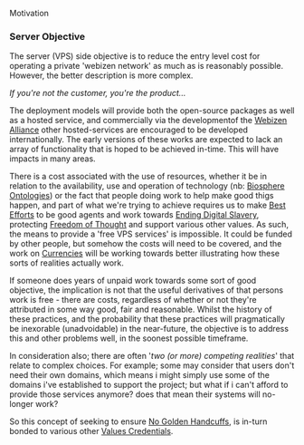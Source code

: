 Motivation



### Server Objective

The server (VPS) side objective is to reduce the entry level cost for operating a private 'webizen network' as much as is reasonably possible.  However, the better description is more complex.

*If you're not the customer, you're the product...*

The deployment models will provide both the open-source packages as well as a hosted service, and commercially via the developmentof the [Webizen Alliance](../Commercial/Webizen%20Alliance.md) other hosted-services are encouraged to be developed internationally.  The early versions of these works are expected to lack an array of functionality that is hoped to be achieved in-time.  This will have impacts in many areas.

There is a cost associated with the use of resources, whether it be in relation to the availability, use and operation of technology (nb: [Biosphere Ontologies](../Core%20Services/Webizen%20Socio-Economics/Biosphere%20Ontologies.md)) or the fact that people doing work to help make good thigs happen, and part of what we're trying to achieve requires us to make [Best Efforts](../Core%20Services/Safety%20Protocols/Social%20Factors/Best%20Efforts.md) to be good agents and work towards [Ending Digital Slavery](../Core%20Services/Safety%20Protocols/Social%20Factors/Ending%20Digital%20Slavery.md), protecting [Freedom of Thought](../Core%20Services/Safety%20Protocols/Social%20Factors/Freedom%20of%20Thought.md) and support various other values.  As such, the means to provide a 'free VPS services' is impossible.  It could be funded by other people, but somehow the costs will need to be covered, and the work on 
[Currencies](../Core%20Services/Webizen%20Socio-Economics/Currencies.md) will be working towards better illustrating how these sorts of realities actually work.

If someone does years of unpaid work towards some sort of good objective, the implication is not that the useful derivatives of that persons work is free - there are costs, regardless of whether or not they're attributed in some way good, fair and reasonable.  Whilst the history of these practices, and the probability that these practices will pragmatically be inexorable (unadvoidable) in the near-future, the objective is to address this and other problems well, in the soonest possible timeframe.

In consideration also; there are often '*two (or more) competing realities*' that relate to complex choices.  For example; some may consider that users don't need their own domains, which means i might simply use some of the domains i've established to support the project; but what if i can't afford to provide those services anymore?  does that mean their systems will no-longer work? 

So this concept of seeking to ensure [No Golden Handcuffs](../Core%20Services/Safety%20Protocols/Social%20Factors/No%20Golden%20Handcuffs.md), is in-turn bonded to various other [Values Credentials](../Core%20Services/Safety%20Protocols/Values%20Credentials.md).



